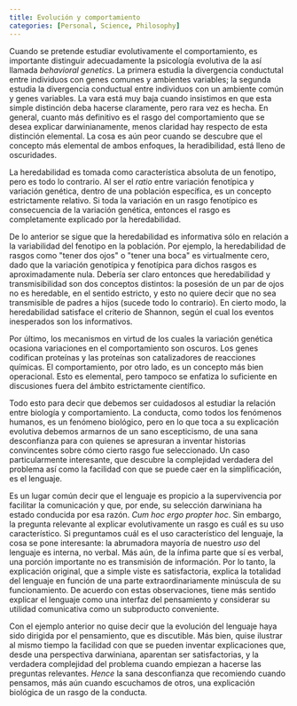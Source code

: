 ```yaml
---
title: Evolución y comportamiento
categories: [Personal, Science, Philosophy]
---
```


Cuando se pretende estudiar evolutivamente el comportamiento, es importante
distinguir adecuadamente la psicología evolutiva de la así llamada *behavioral
genetics*. La primera estudia la divergencia conductutal entre individuos con
genes comunes y ambientes variables; la segunda estudia la divergencia
conductual entre individuos con un ambiente común y genes variables. La vara
está muy baja cuando insistimos en que esta simple distinción deba hacerse
claramente, pero rara vez es hecha. En general, cuanto más definitivo es el
rasgo del comportamiento que se desea explicar darwinianamente, menos claridad
hay respecto de esta distinción elemental. La cosa es aún peor cuando se
descubre que el concepto más elemental de ambos enfoques, la heradibilidad, está
lleno de oscuridades.

La heredabilidad es tomada como característica absoluta de un fenotipo, pero es
todo lo contrario. Al ser el *ratio* entre variación fenotípica y variación
genética, dentro de una población específica, es un concepto estrictamente
relativo. Si toda la variación en un rasgo fenotípico es consecuencia de la
variación genética, entonces el rasgo es completamente explicado por la
heredabilidad. 

De lo anterior se sigue que la heredabilidad es informativa sólo en relación a
la variabilidad del fenotipo en la población. Por ejemplo, la heredabilidad de
rasgos como "tener dos ojos" o "tener una boca" es virtualmente cero, dado que
la variación genotípica y fenotípica para dichos rasgos es aproximadamente nula.
Debería ser claro entonces que heredabilidad y transmisibilidad son dos
conceptos distintos: la posesión de un par de ojos no es heredable, en el
sentido estricto, y esto no quiere decir que no sea transmisible de padres a
hijos (sucede todo lo contrario). En cierto modo, la heredabilidad satisface el
criterio de Shannon, según el cual los eventos inesperados son los informativos. 

Por último, los mecanismos en virtud de los cuales la variación genética
ocasiona variaciones en el comportamiento son oscuros. Los genes codifican
proteínas y las proteínas son catalizadores de reacciones químicas. El
comportamiento, por otro lado, es un concepto más bien operacional. Esto es
elemental, pero tampoco se enfatiza lo suficiente en discusiones fuera del
ámbito estrictamente científico.

Todo esto para decir que debemos ser cuidadosos al estudiar la relación entre
biología y comportamiento. La conducta, como todos los fenómenos humanos, es un
fenómeno biológico, pero en lo que toca a su explicación evolutiva debemos
armarnos de un sano escepticismo, de una sana desconfianza para con quienes se
apresuran a inventar historias convincentes sobre cómo cierto rasgo fue
seleccionado. Un caso particularmente interesante, que descubre la complejidad
verdadera del problema así como la facilidad con que se puede caer en la
simplificación, es el lenguaje. 

Es un lugar común decir que el lenguaje es propicio a la supervivencia por
facilitar la comunicación y que, por ende, su selección darwiniana ha estado
conducida por esa razón. *Cum hoc ergo propter hoc*. Sin embargo, la pregunta
relevante al explicar evolutivamente un rasgo es cuál es su uso característico.
Si preguntamos cuál es el uso característico del lenguaje, la cosa se pone
interesante: la abrumadora mayoría de nuestro *uso* del lenguaje es interna, no
verbal. Más aún, de la ínfima parte que sí es verbal, una porción importante no
es transmisión de información. Por lo tanto, la explicación original, que a
simple viste es satisfactoria, explica la totalidad del lenguaje en función de
una parte extraordinariamente minúscula de su funcionamiento. De acuerdo con
estas observaciones, tiene más sentido explicar el lenguaje como una interfaz
del pensamiento y considerar su utilidad comunicativa como un subproducto
conveniente.

Con el ejemplo anterior no quise decir que la evolución del lenguaje haya sido
dirigida por el pensamiento, que es discutible. Más bien, quise ilustrar al
mismo tiempo la facilidad con que se pueden inventar explicaciones que, desde
una perspectiva darwiniana, aparentan ser satisfactorias, y la verdadera
complejidad del problema cuando empiezan a hacerse las preguntas relevantes.
*Hence* la sana desconfianza que recomiendo cuando pensamos, más aún cuando
escuchamos de otros, una explicación biológica de un rasgo de la conducta. 





